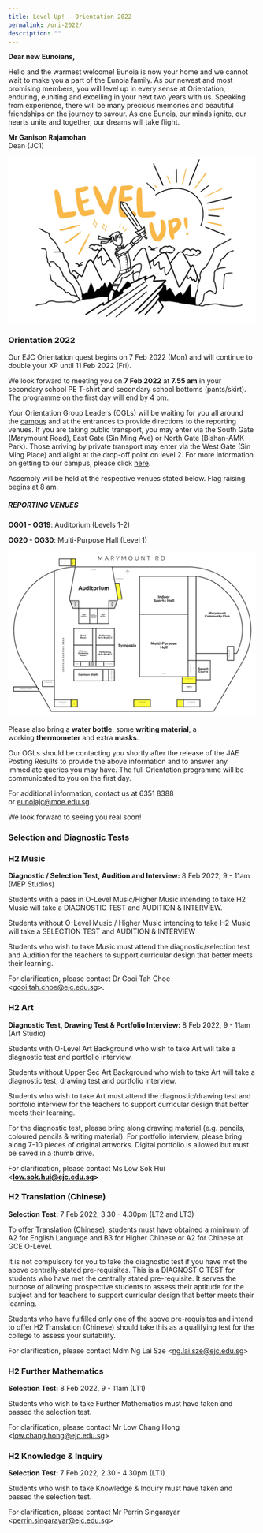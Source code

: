 ```yaml
---
title: Level Up! – Orientation 2022
permalink: /ori-2022/
description: ""
---
```

**Dear new Eunoians,**

Hello and the warmest welcome! Eunoia is now your home and we cannot wait to make you a part of the Eunoia family. As our newest and most promising members, you will level up in every sense at Orientation, enduring, euniting and excelling in your next two years with us. Speaking from experience, there will be many precious memories and beautiful friendships on the journey to savour. As one Eunoia, our minds ignite, our hearts unite and together, our dreams will take flight.

**Mr Ganison Rajamohan**   
Dean (JC1)

![](/images/Ori2022_logo.jpeg)

### Orientation 2022

Our EJC Orientation quest begins on 7 Feb 2022 (Mon) and will continue to double your XP until 11 Feb 2022 (Fri).

We look forward to meeting you on **7 Feb 2022** at **7.55 am** in your secondary school PE T-shirt and secondary school bottoms (pants/skirt). The programme on the first day will end by 4 pm.

Your Orientation Group Leaders (OGLs) will be waiting for you all around the [campus](/about/contact-us/) and at the entrances to provide directions to the reporting venues. If you are taking public transport, you may enter via the South Gate (Marymount Road), East Gate (Sin Ming Ave) or North Gate (Bishan-AMK Park). Those arriving by private transport may enter via the West Gate (Sin Ming Place) and alight at the drop-off point on level 2. For more information on getting to our campus, please click [here](/about/contact-us/).

Assembly will be held at the respective venues stated below. Flag raising begins at 8 am.

##### REPORTING VENUES

**OG01 - OG19**: Auditorium (Levels 1-2)

**OG20 - OG30**: Multi-Purpose Hall (Level 1)

![](/images/Ori-2022_Campus.png)

Please also bring a **water bottle**, some **writing** **material**, a working **thermometer** and extra **masks**.

Our OGLs should be contacting you shortly after the release of the JAE Posting Results to provide the above information and to answer any immediate queries you may have. The full Orientation programme will be communicated to you on the first day.

For additional information, contact us at 6351 8388 or [eunoiajc@moe.edu.sg](mailto:eunoiajc@moe.edu.sg).

We look forward to seeing you real soon!

### Selection and Diagnostic Tests

### H2 Music

**Diagnostic / Selection Test, Audition and Interview:** 8 Feb 2022, 9 - 11am (MEP Studios)

Students with a pass in O-Level Music/Higher Music intending to take H2 Music will take a DIAGNOSTIC TEST and AUDITION & INTERVIEW.

Students without O-Level Music / Higher Music intending to take H2 Music will take a SELECTION TEST and AUDITION & INTERVIEW

Students who wish to take Music must attend the diagnostic/selection test and Audition for the teachers to support curricular design that better meets their learning.

For clarification, please contact Dr Gooi Tah Choe <[gooi.tah.choe@ejc.edu.sg](mailto:gooi.tah.choe@ejc.edu.sg)\>.

### H2 Art

**Diagnostic Test, Drawing Test & Portfolio Interview:** 8 Feb 2022, 9 - 11am (Art Studio)

Students with O-Level Art Background who wish to take Art will take a diagnostic test and portfolio interview.

Students without Upper Sec Art Background who wish to take Art will take a diagnostic test, drawing test and portfolio interview.

Students who wish to take Art must attend the diagnostic/drawing test and portfolio interview for the teachers to support curricular design that better meets their learning.

For the diagnostic test, please bring along drawing material (e.g. pencils, coloured pencils & writing material). For portfolio interview, please bring along 7-10 pieces of original artworks. Digital portfolio is allowed but must be saved in a thumb drive.

For clarification, please contact Ms Low Sok Hui <[**low.sok.hui@ejc.edu.sg**](mailto:low.sok.hui@ejc.edu.sg)**\>**

### H2 Translation (Chinese)

**Selection Test:** 7 Feb 2022, 3.30 - 4.30pm (LT2 and LT3)

To offer Translation (Chinese), students must have obtained a minimum of A2 for English Language and B3 for Higher Chinese or A2 for Chinese at GCE O-Level.

It is not compulsory for you to take the diagnostic test if you have met the above centrally-stated pre-requisites. This is a DIAGNOSTIC TEST for students who have met the centrally stated pre-requisite. It serves the purpose of allowing prospective students to assess their aptitude for the subject and for teachers to support curricular design that better meets their learning.

Students who have fulfilled only one of the above pre-requisites and intend to offer H2 Translation (Chinese) should take this as a qualifying test for the college to assess your suitability.

For clarification, please contact Mdm Ng Lai Sze <[ng.lai.sze@ejc.edu.sg](mailto:ng.lai.sze@ejc.edu.sg)\>

### H2 Further Mathematics

**Selection Test:** 8 Feb 2022, 9 - 11am (LT1)

Students who wish to take Further Mathematics must have taken and passed the selection test.

For clarification, please contact Mr Low Chang Hong <[low.chang.hong@ejc.edu.sg](mailto:low.chang.hong@ejc.edu.sg)\>

### H2 Knowledge & Inquiry

**Selection Test:** 7 Feb 2022, 2.30 - 4.30pm (LT1)

Students who wish to take Knowledge & Inquiry must have taken and passed the selection test.

For clarification, please contact Mr Perrin Singarayar <[perrin.singarayar@ejc.edu.sg](mailto:perrin.singarayar@ejc.edu.sg)\>